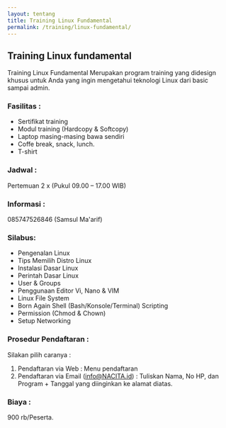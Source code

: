 ```yaml
---
layout: tentang
title: Training Linux Fundamental
permalink: /training/linux-fundamental/
---
```


## Training Linux fundamental

Training Linux Fundamental Merupakan program training yang didesign khusus untuk Anda yang ingin mengetahui teknologi Linux dari basic sampai admin.


### Fasilitas :
- Sertifikat training
- Modul training (Hardcopy & Softcopy)
- Laptop masing-masing bawa sendiri
- Coffe break, snack, lunch.
- T-shirt

### Jadwal :
Pertemuan 2 x (Pukul 09.00 – 17.00 WIB)

### Informasi :
085747526846 (Samsul Ma'arif)

### Silabus:
- Pengenalan Linux
- Tips Memilih Distro Linux
- Instalasi Dasar Linux
- Perintah Dasar Linux
- User & Groups
- Penggunaan Editor Vi, Nano & VIM
- Linux File System
- Born Again Shell (Bash/Konsole/Terminal) Scripting
- Permission (Chmod & Chown)
- Setup Networking

### Prosedur Pendaftaran :

Silakan pilih caranya :
1. Pendaftaran via Web : Menu pendaftaran
2. Pendaftaran via Email (info@NACITA.id) :
Tuliskan Nama, No HP, dan Program + Tanggal yang diinginkan ke alamat diatas.


### Biaya :
900 rb/Peserta.

